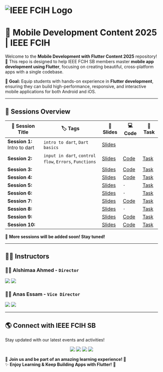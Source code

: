 # ![IEEE FCIH Logo](https://github.com/user-attachments/assets/0db4717d-fe13-4add-aeff-d8ab96f267b7)  
# 📱 **Mobile Development Content 2025 | IEEE FCIH**  

Welcome to the **Mobile Development with Flutter Content 2025** repository! 🚀 This repo is designed to help IEEE FCIH SB members master **mobile app development using Flutter**, focusing on creating beautiful, cross-platform apps with a single codebase.  

📌 **Goal:** Equip students with hands-on experience in **Flutter development**, ensuring they can build high-performance, responsive, and interactive mobile applications for both Android and iOS.  

---

## 📅 **Sessions Overview**  

| 📌 **Session Title** | 🏷️ **Tags** | 📜 **Slides** | 💻 **Code** | 🎯 **Task** |
|-----------------|---------|----------|--------|--------|
| **Session 1:** Intro to dart | `intro to dart`, `Dart basics` |[Slides](./Session%201/Slides)|
| **Session 2:**  | `input in dart`, `control flow`, `Errors`, `Functions`| [Slides](./Session%202/Slides)|[Code](./Session%202/code) | [Task](./Session%202/Task)| 
| **Session 3:**  | | [Slides](./Session%203/Slides)|[Code](./Session%203/code) | [Task](./Session%203/Task)|
| **Session 4:**  | | [Slides](./Session%204/Slides)|[Code](./Session%204/code) | [Task](./Session%204/Task)|
| **Session 5:**  | | [Slides](./Session%205/Slides)|`-`| [Task](./Session%205/Task)|
| **Session 6:**  | | [Slides](./Session%206/Slides)|`-`| [Task](./Session%206/Task)|
| **Session 7:**  | | [Slides](./Session%207/Slides)|[Code](./Session%207/Code) | [Task](./Session%207/Task)|
| **Session 8:**  | | [Slides](./Session%208/Slides)|`-`| [Task](./Session%208/Task)|
| **Session 9:**  || [Slides](./Session%209/Slides)|[Code](./Session%209/Code) | [Task](./Session%209/Task)|
| **Session 10:**  || [Slides](./Session%2010/Slides)|[Code](./Session%2010/Code) | [Task](./Session%2010/Task)|

🔹 **More sessions will be added soon! Stay tuned!**  

---

## 👨‍💻 **Instructors**  

### 👨‍💻 **Alshimaa Ahmed** - `Director`  
<p>
  <a href="https://www.linkedin.com/in/alshimaa-ahmed-702036281/"><img src="https://img.shields.io/badge/LinkedIn-%230077B5.svg?style=for-the-badge&logo=linkedin&logoColor=white"></a>
  <a href="https://github.com/AlshimaaAhmed/"><img src="https://img.shields.io/badge/GitHub-%23181717.svg?style=for-the-badge&logo=github&logoColor=white"></a>
</p>

### 👨‍💻 **Anas Essam** - `Vice Director`  
<p>
  <a href="https://www.linkedin.com/in/[LinkedInUsername]/"><img src="https://img.shields.io/badge/LinkedIn-%230077B5.svg?style=for-the-badge&logo=linkedin&logoColor=white"></a>
  <a href="https://github.com/anoz24/"><img src="https://img.shields.io/badge/GitHub-%23181717.svg?style=for-the-badge&logo=github&logoColor=white"></a>
</p>

---

## 🌎 **Connect with IEEE FCIH SB**  

Stay updated with our latest events and activities!  

<p align="center">
  <a href="https://www.facebook.com/IEEE.FCIH"><img src="https://img.shields.io/badge/Facebook-%231877F2.svg?style=for-the-badge&logo=facebook&logoColor=white"></a>
  <a href="https://www.instagram.com/ieeefcih.sb/"><img src="https://img.shields.io/badge/Instagram-%23E4405F.svg?style=for-the-badge&logo=instagram&logoColor=white"></a>
  <a href="https://www.linkedin.com/company/ieee-fcih-sb"><img src="https://img.shields.io/badge/LinkedIn-%230077B5.svg?style=for-the-badge&logo=linkedin&logoColor=white"></a>
  <a href="https://www.youtube.com/@ieee.fcihsb"><img src="https://img.shields.io/badge/YouTube-%23FF0000.svg?style=for-the-badge&logo=youtube&logoColor=white"></a>
</p>

📌 **Join us and be part of an amazing learning experience! 🚀**  
✨ **Enjoy Learning & Keep Building Apps with Flutter!** 📱  
